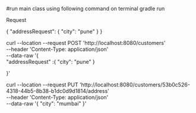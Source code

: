 #run main class using following command on terminal
gradle run

Request

{
"addressRequest": {
"city": "pune"
}
}

curl --location --request POST 'http://localhost:8080/customers' \
--header 'Content-Type: application/json' \
--data-raw '{   
"addressRequest" :{
"city": "pune"
}

}'


curl --location --request PUT 'http://localhost:8080/customers/53b0c526-4318-44b5-8b38-b1dc0d9d1814/address' \
--header 'Content-Type: application/json' \
--data-raw '{
"city": "mumbai"
}'
